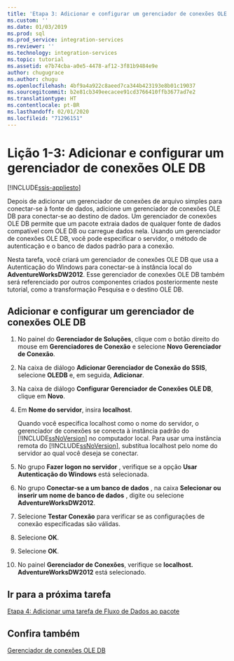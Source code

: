 ```yaml
---
title: 'Etapa 3: Adicionar e configurar um gerenciador de conexões OLE DB | Microsoft Docs'
ms.custom: ''
ms.date: 01/03/2019
ms.prod: sql
ms.prod_service: integration-services
ms.reviewer: ''
ms.technology: integration-services
ms.topic: tutorial
ms.assetid: e7b74cba-a0e5-4478-af12-3f81b9484e9e
author: chugugrace
ms.author: chugu
ms.openlocfilehash: 4bf9a4a922c8aeed7ca344b423193e8b01c19037
ms.sourcegitcommit: b2e81cb349eecacee91cd3766410ffb3677ad7e2
ms.translationtype: HT
ms.contentlocale: pt-BR
ms.lasthandoff: 02/01/2020
ms.locfileid: "71296151"
---
```

# <a name="lesson-1-3-add-and-configure-an-ole-db-connection-manager"></a>Lição 1-3: Adicionar e configurar um gerenciador de conexões OLE DB

[!INCLUDE[ssis-appliesto](../includes/ssis-appliesto-ssvrpluslinux-asdb-asdw-xxx.md)]



Depois de adicionar um gerenciador de conexões de arquivo simples para conectar-se à fonte de dados, adicione um gerenciador de conexões OLE DB para conectar-se ao destino de dados. Um gerenciador de conexões OLE DB permite que um pacote extraia dados de qualquer fonte de dados compatível com OLE DB ou carregue dados nela. Usando um gerenciador de conexões OLE DB, você pode especificar o servidor, o método de autenticação e o banco de dados padrão para a conexão.  
  
Nesta tarefa, você criará um gerenciador de conexões OLE DB que usa a Autenticação do Windows para conectar-se à instância local do **AdventureWorksDW2012**. Esse gerenciador de conexões OLE DB também será referenciado por outros componentes criados posteriormente neste tutorial, como a transformação Pesquisa e o destino OLE DB.  
  
## <a name="add-and-configure-an-ole-db-connection-manager"></a>Adicionar e configurar um gerenciador de conexões OLE DB

1. No painel do **Gerenciador de Soluções**, clique com o botão direito do mouse em **Gerenciadores de Conexão** e selecione **Novo Gerenciador de Conexão**.

1. Na caixa de diálogo **Adicionar Gerenciador de Conexão do SSIS**, selecione **OLEDB** e, em seguida, **Adicionar**.
    
2. Na caixa de diálogo **Configurar Gerenciador de Conexões OLE DB**, clique em **Novo**.  
  
3. Em **Nome do servidor**, insira **localhost**.  
  
    Quando você especifica localhost como o nome do servidor, o gerenciador de conexões se conecta à instância padrão do [!INCLUDE[ssNoVersion](../includes/ssnoversion-md.md)] no computador local. Para usar uma instância remota do [!INCLUDE[ssNoVersion](../includes/ssnoversion-md.md)], substitua localhost pelo nome do servidor ao qual você deseja se conectar.  
  
4. No grupo **Fazer logon no servidor** , verifique se a opção **Usar Autenticação do Windows** está selecionada.  
  
5. No grupo **Conectar-se a um banco de dados** , na caixa **Selecionar ou inserir um nome de banco de dados** , digite ou selecione **AdventureWorksDW2012**.  
  
6. Selecione **Testar Conexão** para verificar se as configurações de conexão especificadas são válidas.  
  
7. Selecione **OK**.  
  
8. Selecione **OK**.  
  
9. No painel **Gerenciador de Conexões**, verifique se **localhost. AdventureWorksDW2012** está selecionado.  
  

## <a name="go-to-next-task"></a>Ir para a próxima tarefa
[Etapa 4: Adicionar uma tarefa de Fluxo de Dados ao pacote](../integration-services/lesson-1-4-adding-a-data-flow-task-to-the-package.md)  
  
## <a name="see-also"></a>Confira também  
[Gerenciador de conexões OLE DB](../integration-services/connection-manager/ole-db-connection-manager.md)  
  
